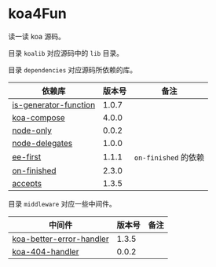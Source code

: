 # koa4Fun

读一读 koa 源码。

目录 `koalib` 对应源码中的 `lib` 目录。

目录 `dependencies` 对应源码所依赖的库。

|依赖库|版本号|备注|
|---|---|---|
|[is-generator-function](https://github.com/ljharb/is-generator-function)|1.0.7||
|[koa-compose](https://github.com/koajs/compose)|4.0.0||
|[node-only](https://github.com/tj/node-only)|0.0.2||
|[node-delegates](https://github.com/tj/node-delegates)|1.0.0||
|[ee-first](https://github.com/jonathanong/ee-first)|1.1.1|`on-finished` 的依赖|
|[on-finished](https://github.com/jshttp/on-finished)|2.3.0||
|[accepts](https://github.com/jshttp/accepts)|1.3.5||

目录 `middleware` 对应一些中间件。

|中间件|版本号|备注|
|---|---|---|
|[koa-better-error-handler](https://github.com/ladjs/koa-better-error-handler)|1.3.5||
|[koa-404-handler](https://github.com/ladjs/koa-404-handler)|0.0.2||